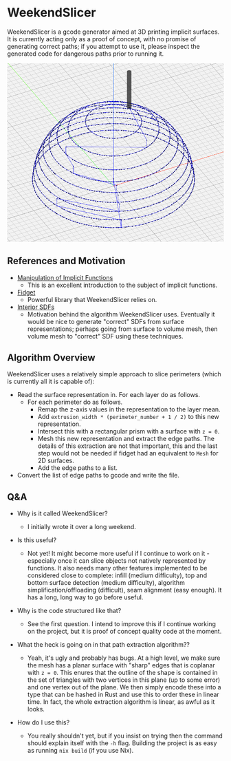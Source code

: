 # WeekendSlicer

WeekendSlicer is a gcode generator aimed at 3D printing implicit surfaces. It is currently acting only as a proof of concept,
with no promise of generating correct paths; if you attempt to use it, please inspect the generated code for dangerous paths
prior to running it.

![example.png](assets/example_gcode_render.png)

## References and Motivation

- [Manipulation of Implicit Functions](https://christopherolah.wordpress.com/2011/11/06/manipulation-of-implicit-functions-with-an-eye-on-cad/)
  - This is an excellent introduction to the subject of implicit functions.
- [Fidget](https://github.com/mkeeter/fidget)
  - Powerful library that WeekendSlicer relies on.
- [Interior SDFs](https://iquilezles.org/articles/interiordistance/)
  - Motivation behind the algorithm WeekendSlicer uses. Eventually it would be nice to generate "correct" SDFs from surface
    representations; perhaps going from surface to volume mesh, then volume mesh to "correct" SDF using these techniques.

## Algorithm Overview

WeekendSlicer uses a relatively simple approach to slice perimeters (which is currently all it is capable of):
- Read the surface representation in. For each layer do as follows.
  - For each perimeter do as follows.
    - Remap the z-axis values in the representation to the layer mean.
    - Add `extrusion_width * (perimeter_number + 1 / 2)` to this new representation.
    - Intersect this with a rectangular prism with a surface with `z = 0`.
    - Mesh this new representation and extract the edge paths. The details of this extraction are not that important, this
      and the last step would not be needed if fidget had an equivalent to `Mesh` for 2D surfaces.
    - Add the edge paths to a list.
- Convert the list of edge paths to gcode and write the file.

## Q&A

- Why is it called WeekendSlicer?
  - I initially wrote it over a long weekend.

- Is this useful?
  - Not yet! It might become more useful if I continue to work on it - especially once it can slice objects not natively
    represented by functions. It also needs many other features implemented to be considered close to complete: infill
    (medium difficulty), top and bottom surface detection (medium difficulty), algorithm simplification/offloading
    (difficult), seam alignment (easy enough). It has a long, long way to go before useful.

- Why is the code structured like that?
  - See the first question. I intend to improve this if I continue working on the project, but it is proof of concept
    quality code at the moment.

- What the heck is going on in that path extraction algorithm??
  - Yeah, it's ugly and probably has bugs. At a high level, we make sure the mesh has a planar surface with "sharp"
    edges that is coplanar with `z = 0`. This enures that the outline of the shape is contained in the set of triangles
    with two vertices in this plane (up to some error) and one vertex out of the plane. We then simply encode these
    into a type that can be hashed in Rust and use this to order these in linear time. In fact, the whole extraction
    algorithm is linear, as awful as it looks.

- How do I use this?
  - You really shouldn't yet, but if you insist on trying then the command should explain itself with the `-h` flag.
    Building the project is as easy as running `nix build` (if you use Nix).
